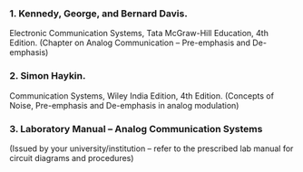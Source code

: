 ### 1. Kennedy, George, and Bernard Davis.

Electronic Communication Systems, Tata McGraw-Hill Education, 4th Edition.
(Chapter on Analog Communication – Pre-emphasis and De-emphasis)


### 2. Simon Haykin.

Communication Systems, Wiley India Edition, 4th Edition.
(Concepts of Noise, Pre-emphasis and De-emphasis in analog modulation)


### 3. Laboratory Manual – Analog Communication Systems
(Issued by your university/institution – refer to the prescribed lab manual for circuit diagrams and procedures)
